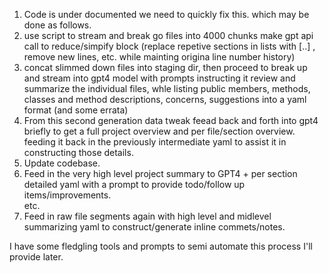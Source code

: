 1. Code is under documented we need to quickly fix this. which may be done as follows.
2. use script to stream and break go files into 4000 chunks make gpt api call to reduce/simpify block (replace repetive sections  in lists with [..] , remove new lines, etc. while mainting origina line number history)
3. concat slimmed down files into staging dir, then proceed to break up and stream into gpt4 model with prompts instructing it review and summarize the individual files, whle listing public members, methods, classes and method descriptions, concerns, suggestions into a yaml format (and some errata) 
4. From this second generation data tweak feead back and forth into gpt4 briefly to get a full project overview and per file/section overview. feeding it back in the previously intermediate yaml to assist it in constructing those details.
5. Update codebase. 
6. Feed in the very high level project summary to GPT4 + per section detailed yaml with a prompt to provide todo/follow up items/improvements.   
etc. 
7. Feed in raw file segments again with high level and midlevel summarizing yaml to construct/generate inline commets/notes.

I have some fledgling tools and prompts to semi automate this process I'll provide later. 